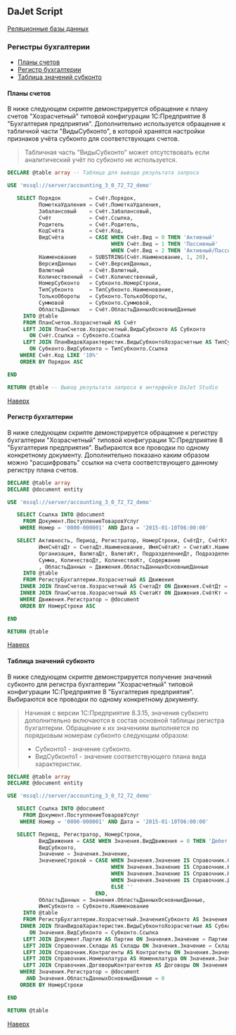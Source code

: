 ## DaJet Script

[Реляционные базы данных](https://github.com/zhichkin/dajet/tree/main/doc/dajet-script/databases/README.md)

### Регистры бухгалтерии

- [Планы счетов](#планы-счетов)
- [Регистр бухгалтерии](#регистр-бухгалтерии)
- [Таблица значений субконто](#таблица-значений-субконто)

#### Планы счетов

В ниже следующем скрипте демонстрируется обращение к плану счетов "Хозрасчетный" типовой конфигурации 1С:Предприятие 8 "Бухгалтерия предприятия". Дополнительно используется обращение к табличной части "ВидыСубконто", в которой хранятся настройки признаков учёта субконто для соответствующих счетов.

> Табличная часть "ВидыСубконто" может отсутствовать если аналитический учёт по субконто не используется.

```SQL
DECLARE @table array -- Таблица для вывода результата запроса

USE 'mssql://server/accounting_3_0_72_72_demo'

   SELECT Порядок         = Счёт.Порядок,
          ПометкаУдаления = Счёт.ПометкаУдаления,
          Забалансовый    = Счёт.Забалансовый,
          Счёт            = Счёт.Ссылка,
          Родитель        = Счёт.Родитель,
          КодСчёта        = Счёт.Код,
          ВидСчёта        = CASE WHEN Счёт.Вид = 0 THEN 'Активный'
                                 WHEN Счёт.Вид = 1 THEN 'Пассивный'
                                 WHEN Счёт.Вид = 2 THEN 'Активный/Пассивный' END,
          Наименование    = SUBSTRING(Счёт.Наименование, 1, 20),
          ВерсияДанных    = Счёт.ВерсияДанных,
          Валютный        = Счёт.Валютный,
          Количественный  = Счёт.Количественный,
          НомерСубконто   = Субконто.НомерСтроки,
          ТипСубконто     = ТипСубконто.Наименование,
          ТолькоОбороты   = Субконто.ТолькоОбороты,
          Суммовой        = Субконто.Суммовой,
          ОбластьДанных   = Счёт.ОбластьДанныхОсновныеДанные
     INTO @table
     FROM ПланСчетов.Хозрасчетный AS Счёт
     LEFT JOIN ПланСчетов.Хозрасчетный.ВидыСубконто AS Субконто
       ON Счёт.Ссылка = Субконто.Ссылка
     LEFT JOIN ПланВидовХарактеристик.ВидыСубконтоХозрасчетные AS ТипСубконто
       ON Субконто.ВидСубконто = ТипСубконто.Ссылка
    WHERE Счёт.Код LIKE '10%'
    ORDER BY Порядок ASC

END

RETURN @table -- Вывод результата запроса в интерфейсе DaJet Studio
```

[Наверх](#регистры-бухгалтерии)

#### Регистр бухгалтерии

В ниже следующем скрипте демонстрируется обращение к регистру бухгалтерии "Хозрасчетный" типовой конфигурации 1С:Предприятие 8 "Бухгалтерия предприятия". Выбираются все проводки по одному конкретному документу. Дополнительно показано каким образом можно "расшифровать" ссылки на счета соответствующего данному регистру плана счетов.

```SQL
DECLARE @table array
DECLARE @document entity

USE 'mssql://server/accounting_3_0_72_72_demo'

   SELECT Ссылка INTO @document
     FROM Документ.ПоступлениеТоваровУслуг
    WHERE Номер = '0000-000001' AND Дата = '2015-01-10T06:00:00'

   SELECT Активность, Период, Регистратор, НомерСтроки, СчётДт, СчётКт,
          ИмяСчётаДт = СчетаДт.Наименование, ИмяСчётаКт = СчетаКт.Наименование,
          Организация, ВалютаДт, ВалютаКт, ПодразделениеДт, ПодразделениеКт,
          Сумма, КоличествоДт, КоличествоКт, Содержание
          , ОбластьДанных = Движения.ОбластьДанныхОсновныеДанные
     INTO @table
     FROM РегистрБухгалтерии.Хозрасчетный AS Движения
    INNER JOIN ПланСчетов.Хозрасчетный AS СчетаДт ON Движения.СчётДт = СчетаДт.Ссылка
    INNER JOIN ПланСчетов.Хозрасчетный AS СчетаКт ON Движения.СчётКт = СчетаКт.Ссылка
    WHERE Движения.Регистратор = @document
    ORDER BY НомерСтроки ASC

END

RETURN @table
```

[Наверх](#регистры-бухгалтерии)

#### Таблица значений субконто

В ниже следующем скрипте демонстрируется получение значений субконто для регистра бухгалтерии "Хозрасчетный" типовой конфигурации 1С:Предприятие 8 "Бухгалтерия предприятия". Выбираются все проводки по одному конкретному документу.

> Начиная с версии 1С:Предприятие 8.3.15, значения субконто дополнительно включаются в состав основной таблицы регистра бухгалтерии. Обращение к их значениям выполняется по порядковым номерам субконто следующим образом:
> - Субконто1 - значение субконто.
> - ВидСубконто1 - значение соответствующего плана вида характеристик.

```SQL
DECLARE @table array
DECLARE @document entity

USE 'mssql://server/accounting_3_0_72_72_demo'

   SELECT Ссылка INTO @document
     FROM Документ.ПоступлениеТоваровУслуг
    WHERE Номер = '0000-000001' AND Дата = '2015-01-10T06:00:00'

   SELECT Период, Регистратор, НомерСтроки,
          ВидДвижения = CASE WHEN Значения.ВидДвижения = 0 THEN 'Дебет' ELSE 'Кредит' END,
          ВидСубконто,
          Значение = Значения.Значение,
          ЗначениеСтрокой = CASE WHEN Значения.Значение IS Справочник.Склады THEN Склады.Наименование
                                 WHEN Значения.Значение IS Справочник.Контрагенты THEN Контрагенты.Наименование
                                 WHEN Значения.Значение IS Справочник.Номенклатура THEN Номенклатура.Наименование
                                 WHEN Значения.Значение IS Справочник.ДоговорыКонтрагентов THEN Договоры.Наименование
                                 ELSE ''
                            END,
          ОбластьДанных = Значения.ОбластьДанныхОсновныеДанные,
          ИмяСубконто = Субконто.Наименование
     INTO @table
     FROM РегистрБухгалтерии.Хозрасчетный.ЗначенияСубконто AS Значения
    INNER JOIN ПланВидовХарактеристик.ВидыСубконтоХозрасчетные AS Субконто
       ON Значения.ВидСубконто = Субконто.Ссылка
     LEFT JOIN Документ.Партия AS Партии ON Значения.Значение = Партии.Ссылка
     LEFT JOIN Справочник.Склады AS Склады ON Значения.Значение = Склады.Ссылка
     LEFT JOIN Справочник.Контрагенты AS Контрагенты ON Значения.Значение = Контрагенты.Ссылка
     LEFT JOIN Справочник.Номенклатура AS Номенклатура ON Значения.Значение = Номенклатура.Ссылка
     LEFT JOIN Справочник.ДоговорыКонтрагентов AS Договоры ON Значения.Значение = Договоры.Ссылка
    WHERE Значения.Регистратор = @document
      AND Значения.ОбластьДанныхОсновныеДанные = 0
    ORDER BY НомерСтроки

END

RETURN @table
```

[Наверх](#регистры-бухгалтерии)
